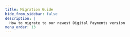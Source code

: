 ```yaml
---
title: Migration Guide
hide_from_sidebar: false
description: |
  How to migrate to our newest Digital Payments version
menu_order: 13
---
```

